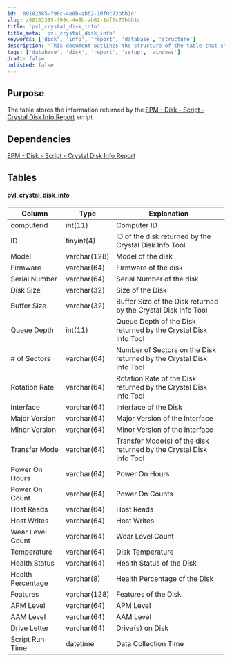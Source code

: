 ```yaml
---
id: '89182385-f98c-4e8b-ab62-1df0c73bbb1c'
slug: /89182385-f98c-4e8b-ab62-1df0c73bbb1c
title: 'pvl_crystal_disk_info'
title_meta: 'pvl_crystal_disk_info'
keywords: ['disk', 'info', 'report', 'database', 'structure']
description: 'This document outlines the structure of the table that stores information returned by the Crystal Disk Info Report script, including its columns, data types, and explanations for each field.'
tags: ['database', 'disk', 'report', 'setup', 'windows']
draft: false
unlisted: false
---
```


## Purpose

The table stores the information returned by the [EPM - Disk - Script - Crystal Disk Info Report](<../scripts/Crystal Disk Info Report.md>) script.

## Dependencies

[EPM - Disk - Script - Crystal Disk Info Report](<../scripts/Crystal Disk Info Report.md>)

## Tables

#### pvl_crystal_disk_info

| Column               | Type        | Explanation                                                         |
|----------------------|-------------|---------------------------------------------------------------------|
| computerid           | int(11)    | Computer ID                                                         |
| ID                   | tinyint(4) | ID of the disk returned by the Crystal Disk Info Tool               |
| Model                | varchar(128)| Model of the disk                                                   |
| Firmware             | varchar(64) | Firmware of the disk                                               |
| Serial Number        | varchar(64) | Serial Number of the disk                                          |
| Disk Size            | varchar(32) | Size of the Disk                                                   |
| Buffer Size          | varchar(32) | Buffer Size of the Disk returned by the Crystal Disk Info Tool     |
| Queue Depth          | int(11)    | Queue Depth of the Disk returned by the Crystal Disk Info Tool     |
| # of Sectors         | varchar(64) | Number of Sectors on the Disk returned by the Crystal Disk Info Tool|
| Rotation Rate        | varchar(64) | Rotation Rate of the Disk returned by the Crystal Disk Info Tool   |
| Interface            | varchar(64) | Interface of the Disk                                              |
| Major Version        | varchar(64) | Major Version of the Interface                                     |
| Minor Version        | varchar(64) | Minor Version of the Interface                                     |
| Transfer Mode        | varchar(64) | Transfer Mode(s) of the disk returned by the Crystal Disk Info Tool|
| Power On Hours       | varchar(64) | Power On Hours                                                    |
| Power On Count       | varchar(64) | Power On Counts                                                   |
| Host Reads           | varchar(64) | Host Reads                                                        |
| Host Writes          | varchar(64) | Host Writes                                                       |
| Wear Level Count     | varchar(64) | Wear Level Count                                                  |
| Temperature          | varchar(64) | Disk Temperature                                                  |
| Health Status        | varchar(64) | Health Status of the Disk                                         |
| Health Percentage     | varchar(8)  | Health Percentage of the Disk                                     |
| Features             | varchar(128)| Features of the Disk                                              |
| APM Level            | varchar(64) | APM Level                                                        |
| AAM Level            | varchar(64) | AAM Level                                                        |
| Drive Letter         | varchar(64) | Drive(s) on Disk                                                 |
| Script Run Time      | datetime    | Data Collection Time                                              |



